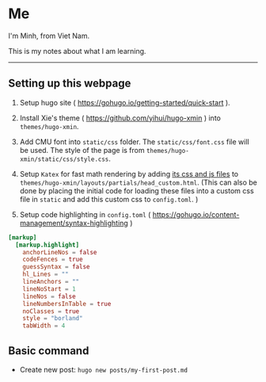 # Me

I'm Minh, from Viet Nam.

This is my notes about what I am learning.

---

## Setting up this webpage

1. Setup hugo site ( https://gohugo.io/getting-started/quick-start ).

2. Install Xie's theme ( https://github.com/yihui/hugo-xmin ) into `themes/hugo-xmin`.

3. Add CMU font into `static/css` folder. The `static/css/font.css` file will be used. The style of the page is from `themes/hugo-xmin/static/css/style.css`.

4. Setup `Katex` for fast math rendering by adding [its css and js files](https://katex.org/docs/browser.html) to `themes/hugo-xmin/layouts/partials/head_custom.html`.
(This can also be done by placing the initial code for loading these files into a custom css file in `static` and add this custom css to `config.toml`. )

5. Setup code highlighting in `config.toml` ( https://gohugo.io/content-management/syntax-highlighting )

```toml {linenos=table, hl_lines=[12]}
[markup]
  [markup.highlight]
    anchorLineNos = false
    codeFences = true
    guessSyntax = false
    hl_Lines = ""
    lineAnchors = ""
    lineNoStart = 1
    lineNos = false
    lineNumbersInTable = true
    noClasses = true
    style = "borland"
    tabWidth = 4
```

## Basic command

+ Create new post:
`
hugo new posts/my-first-post.md
`